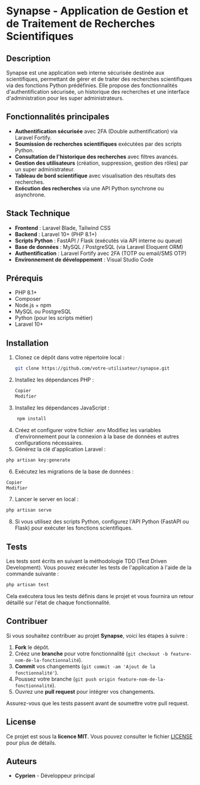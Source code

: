 # Synapse - Application de Gestion et de Traitement de Recherches Scientifiques

## Description
Synapse est une application web interne sécurisée destinée aux scientifiques, permettant de gérer et de traiter des recherches scientifiques via des fonctions Python prédéfinies. Elle propose des fonctionnalités d'authentification sécurisée, un historique des recherches et une interface d'administration pour les super administrateurs.

## Fonctionnalités principales
- **Authentification sécurisée** avec 2FA (Double authentification) via Laravel Fortify.
- **Soumission de recherches scientifiques** exécutées par des scripts Python.
- **Consultation de l'historique des recherches** avec filtres avancés.
- **Gestion des utilisateurs** (création, suppression, gestion des rôles) par un super administrateur.
- **Tableau de bord scientifique** avec visualisation des résultats des recherches.
- **Exécution des recherches** via une API Python synchrone ou asynchrone.

## Stack Technique
- **Frontend** : Laravel Blade, Tailwind CSS
- **Backend** : Laravel 10+ (PHP 8.1+)
- **Scripts Python** : FastAPI / Flask (exécutés via API interne ou queue)
- **Base de données** : MySQL / PostgreSQL (via Laravel Eloquent ORM)
- **Authentification** : Laravel Fortify avec 2FA (TOTP ou email/SMS OTP)
- **Environnement de développement** : Visual Studio Code

## Prérequis
- PHP 8.1+
- Composer
- Node.js + npm
- MySQL ou PostgreSQL
- Python (pour les scripts métier)
- Laravel 10+

## Installation

1. Clonez ce dépôt dans votre répertoire local :
   ```bash
   git clone https://github.com/votre-utilisateur/synapse.git
   ```
2. Installez les dépendances PHP :

    ```bash
    Copier
    Modifier
    ```
3. Installez les dépendances JavaScript :
```bash
    npm install
```
4. Créez et configurer votre fichier .env
Modifiez les variables d'environnement pour la connexion à la base de données et autres configurations nécessaires.
5. Générez la clé d'application Laravel :
```bash
php artisan key:generate
```
6. Exécutez les migrations de la base de données :
```bash
Copier
Modifier
```
7. Lancer le server en local :
```bash
php artisan serve
```
8. Si vous utilisez des scripts Python, configurez l'API Python (FastAPI ou Flask) pour exécuter les fonctions scientifiques.

## Tests
Les tests sont écrits en suivant la méthodologie TDD (Test Driven Development). Vous pouvez exécuter les tests de l'application à l'aide de la commande suivante :

```bash
php artisan test
```
Cela exécutera tous les tests définis dans le projet et vous fournira un retour détaillé sur l'état de chaque fonctionnalité.


## Contribuer
Si vous souhaitez contribuer au projet **Synapse**, voici les étapes à suivre :

1. **Fork** le dépôt.
2. Créez une **branche** pour votre fonctionnalité (`git checkout -b feature-nom-de-la-fonctionnalité`).
3. **Commit** vos changements (`git commit -am 'Ajout de la fonctionnalité'`).
4. Poussez votre branche (`git push origin feature-nom-de-la-fonctionnalité`).
5. Ouvrez une **pull request** pour intégrer vos changements.

Assurez-vous que les tests passent avant de soumettre votre pull request.

## License
Ce projet est sous la **licence MIT**. Vous pouvez consulter le fichier [LICENSE](LICENSE) pour plus de détails.

## Auteurs
- **Cyprien** - Développeur principal